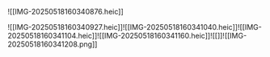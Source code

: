 ![[IMG-20250518160340876.heic]]

![[IMG-20250518160340927.heic]]![[IMG-20250518160341040.heic]]![[IMG-20250518160341104.heic]]![[IMG-20250518160341160.heic]]![[]]![[IMG-20250518160341208.png]]
